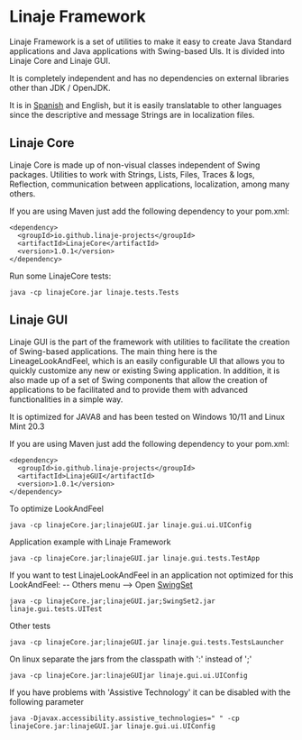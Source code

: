 # Linaje Framework

Linaje Framework is a set of utilities to make it easy to create Java Standard applications and Java applications with Swing-based UIs.
It is divided into Linaje Core and Linaje GUI.

It is completely independent and has no dependencies on external libraries other than JDK / OpenJDK.

It is in [Spanish](README_ES.md) and English, but it is easily translatable to other languages since the descriptive and message Strings are in localization files.




## Linaje Core

Linaje Core is made up of non-visual classes independent of Swing packages. Utilities to work with Strings, Lists, Files, Traces & logs, Reflection, communication between applications, localization, among many others.

If you are using Maven just add the following dependency to your pom.xml:
```
<dependency>
  <groupId>io.github.linaje-projects</groupId>
  <artifactId>LinajeCore</artifactId>
  <version>1.0.1</version>
</dependency>
```

Run some LinajeCore tests:
```
java -cp linajeCore.jar linaje.tests.Tests
```


## Linaje GUI

Linaje GUI is the part of the framework with utilities to facilitate the creation of Swing-based applications. The main thing here is the LineageLookAndFeel, which is an easily configurable UI that allows you to quickly customize any new or existing Swing application. In addition, it is also made up of a set of Swing components that allow the creation of applications to be facilitated and to provide them with advanced functionalities in a simple way.

It is optimized for JAVA8 and has been tested on Windows 10/11 and Linux Mint 20.3

 
If you are using Maven just add the following dependency to your pom.xml:
```
<dependency>
  <groupId>io.github.linaje-projects</groupId>
  <artifactId>LinajeGUI</artifactId>
  <version>1.0.1</version>
</dependency>
```

To optimize LookAndFeel
```
java -cp linajeCore.jar;linajeGUI.jar linaje.gui.ui.UIConfig
```

Application example with Linaje Framework
```
java -cp linajeCore.jar;linajeGUI.jar linaje.gui.tests.TestApp
```

If you want to test LinajeLookAndFeel in an application not optimized for this LookAndFeel: -- Others menu --> Open [SwingSet](https://github.com/Linaje-Projects/Linaje/raw/v0.1.1-alpha-Linaje-Framework/LinajeGUI/lib/SwingSet2.jar)

```
java -cp linajeCore.jar;linajeGUI.jar;SwingSet2.jar linaje.gui.tests.UITest
```

Other tests
```
java -cp linajeCore.jar;linajeGUI.jar linaje.gui.tests.TestsLauncher
```

On linux separate the jars from the classpath with ':' instead of ';'
```
java -cp linajeCore.jar:linajeGUIjar linaje.gui.ui.UIConfig
```

If you have problems with 'Assistive Technology' it can be disabled with the following parameter
```
java -Djavax.accessibility.assistive_technologies=" " -cp linajeCore.jar:linajeGUI.jar linaje.gui.ui.UIConfig
```
